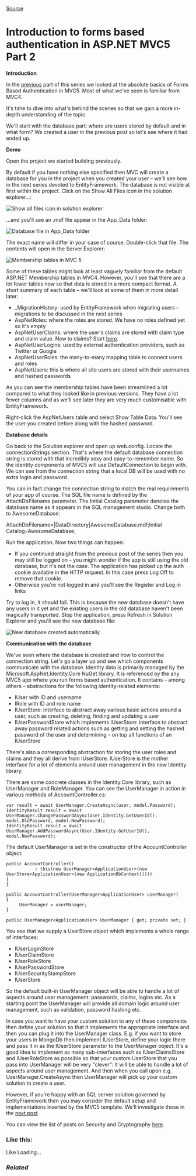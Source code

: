 [Source](http://dotnetcodr.com/2014/06/26/introduction-to-forms-based-authentication-in-asp-net-mvc5-part-2/ "Permalink to Introduction to forms based authentication in ASP.NET MVC5 Part 2")

# Introduction to forms based authentication in ASP.NET MVC5 Part 2

**Introduction**

In the [previous][1] part of this series we looked at the absolute basics of Forms Based Authentication in MVC5. Most of what we've seen is familiar from MVC4.

It's time to dive into what's behind the scenes so that we gain a more in-depth understanding of the topic.

We'll start with the database part: where are users stored by default and in what form? We created a user in the previous post so let's see where it had ended up.

**Demo**

Open the project we started building previously.

By default if you have nothing else specified then MVC will create a database for you in the project when you created your user – we'll see how in the next series devoted to EntityFramework. The database is not visible at first within the project. Click on the Show All Files icon in the solution explorer…:

![Show all files icon in solution explorer][2]

…and you'll see an .mdf file appear in the App_Data folder:

![Database file in App_Data folder][3]

The exact name will differ in your case of course. Double-click that file. The contents will open in the Server Explorer:

![Membership tables in MVC 5][4]

Some of these tables might look at least vaguely familiar from the default ASP.NET Membership tables in MVC4. However, you'll see that there are a lot fewer tables now so that data is stored in a more compact format. A short summary of each table – we'll look at some of them in more detail later:

* _MigrationHistory: used by EntityFramework when migrating users – migrations to be discussed in the next series
* AspNetRoles: where the roles are stored. We have no roles defined yet so it's empty
* AspNetUserClaims: where the user's claims are stored with claim type and claim value. New to claims? Start [here][5].
* AspNetUserLogins: used by external authentication providers, such as Twitter or Google
* AspNetUserRoles: the many-to-many mapping table to connect users and roles
* AspNetUsers: this is where all site users are stored with their usernames and hashed passwords

As you can see the membership tables have been streamlined a lot compared to what they looked like in previous versions. They have a lot fewer columns and as we'll see later they are very much customisable with EntityFramework.

Right-click the AspNetUsers table and select Show Table Data. You'll see the user you created before along with the hashed password.

**Database details**

Go back to the Solution explorer and open up web.config. Locate the connectionStrings section. That's where the default database connection string is stored with that incredibly sexy and easy-to-remember name. So the identity components of MVC5 will use DefaultConnection to begin with. We can see from the connection string that a local DB will be used with no extra login and password.

You can in fact change the connection string to match the real requirements of your app of course. The SQL file name is defined by the AttachDbFilename parameter. The Initial Catalog parameter denotes the database name as it appears in the SQL management studio. Change both to AwesomeDatabase:

AttachDbFilename=|DataDirectory|AwesomeDatabase.mdf;Initial Catalog=AwesomeDatabase;

Run the application. Now two things can happen:

* If you continued straight from the previous post of the series then you may still be logged on – you might wonder if the app is still using the old database, but it's not the case. The application has picked up the auth cookie available in the HTTP request. In this case press Log Off to remove that cookie.
* Otherwise you're not logged in and you'll see the Register and Log in links

Try to log in, it should fail. This is because the new database doesn't have any users in it yet and the existing users in the old database haven't been magically transported. Stop the application, press Refresh in Solution Explorer and you'll see the new database file:

![New database created automatically][6]

**Communication with the database**

We've seen where the database is created and how to control the connection string. Let's go a layer up and see which components communicate with the database. Identity data is primarily managed by the Microsoft.AspNet.Identity.Core NuGet library. It is referenced by the any MVC5 app where you run forms based authentication. It contains – among others – abstractions for the following identity-related elements:

* IUser with ID and username
* IRole with ID and role name
* IUserStore: interface to abstract away various basic actions around a user, such as creating, deleting, finding and updating a user
* IUserPasswordStore which implements IUserStore: interface to abstract away password related actions such as getting and setting the hashed password of the user and determining – on top all functions of an IUserStore

There's also a corresponding abstraction for storing the user roles and claims and they all derive from IUserStore. IUserStore is the mother interface for a lot of elements around user management in the new Identity library.

There are some concrete classes in the Identity.Core library, such as UserManager and RoleManager. You can see the UserManager in action in various methods of AccountController.cs:



    var result = await UserManager.CreateAsync(user, model.Password);
    IdentityResult result = await UserManager.ChangePasswordAsync(User.Identity.GetUserId(), model.OldPassword, model.NewPassword);
    IdentityResult result = await UserManager.AddPasswordAsync(User.Identity.GetUserId(), model.NewPassword);


The default UserManager is set in the constructor of the AccountController object:



    public AccountController()
               : this(new UserManager<ApplicationUser>(new UserStore<ApplicationUser>(new ApplicationDbContext())))
    {
    }

    public AccountController(UserManager<ApplicationUser> userManager)
    {
         UserManager = userManager;
    }

    public UserManager<ApplicationUser> UserManager { get; private set; }


You see that we supply a UserStore object which implements a whole range of interfaces:

* IUserLoginStore
* IUserClaimStore
* IUserRoleStore
* IUserPasswordStore
* IUserSecurityStampStore
* IUserStore

So the default built-in UserManager object will be able to handle a lot of aspects around user management: passwords, claims, logins etc. As a starting point the UserManager will provide all domain logic around user management, such as validation, password hashing etc.

In case you want to have your custom solution to any of these components then define your solution so that it implements the appropriate interface and then you can plug it into the UserManager class. E.g. if you want to store your users in MongoDb then implement IUserStore, define your logic there and pass it in as the IUserStore parameter to the UserManager object. It's a good idea to implement as many sub-interfaces such as IUserClaimsStore and IUserRoleStore as possible so that your custom UserStore that you pass into UserManager will be very "clever": it will be able to handle a lot of aspects around user management. And then when you call upon e.g. UserManager.CreateAsync then UserManager will pick up your custom solution to create a user.

However, if you're happy with an SQL server solution governed by EntityFramework then you may consider the default setup and implementations inserted by the MVC5 template. We'll investigate those in the [next post][7].

You can view the list of posts on Security and Cryptography [here][8].

### Like this:

Like Loading...

### _Related_

[1]: http://dotnetcodr.com/2014/06/23/introduction-to-forms-based-authentication-in-asp-net-mvc5-part-1/ "Introduction to forms based authentication in ASP.NET MVC5 Part 1"
[2]: http://dotnetcodr.files.wordpress.com/2014/05/show-all-files-icon-in-solution-explorer.png?w=630
[3]: http://dotnetcodr.files.wordpress.com/2014/05/database-file-in-app_data-folder.png?w=630
[4]: http://dotnetcodr.files.wordpress.com/2014/05/membership-tables-in-mvc-5.png?w=630
[5]: http://dotnetcodr.com/2013/02/11/introduction-to-claims-based-security-in-net4-5-with-c-part-1/ "Introduction to Claims based security in .NET4.5 with C# Part 1: the absolute basics"
[6]: http://dotnetcodr.files.wordpress.com/2014/05/new-database-created-automatically.png?w=630
[7]: http://dotnetcodr.com/2014/06/30/introduction-to-forms-based-authentication-in-asp-net-mvc5-part-3/ "Introduction to forms based authentication in ASP.NET MVC5 Part 3"
[8]: http://dotnetcodr.com/security-and-cryptography/ "Security and cryptography"
